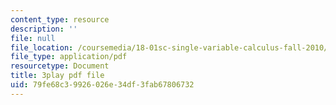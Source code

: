```yaml
---
content_type: resource
description: ''
file: null
file_location: /coursemedia/18-01sc-single-variable-calculus-fall-2010/79fe68c39926026e34df3fab67806732_9J_VCHpvMbY.pdf
file_type: application/pdf
resourcetype: Document
title: 3play pdf file
uid: 79fe68c3-9926-026e-34df-3fab67806732
---
```

